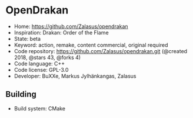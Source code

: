 # OpenDrakan

- Home: https://github.com/Zalasus/opendrakan
- Inspiration: Drakan: Order of the Flame
- State: beta
- Keyword: action, remake, content commercial, original required
- Code repository: https://github.com/Zalasus/opendrakan.git (@created 2018, @stars 43, @forks 4)
- Code language: C++
- Code license: GPL-3.0
- Developer: BuXXe, Markus Jylhänkangas, Zalasus

## Building

- Build system: CMake
